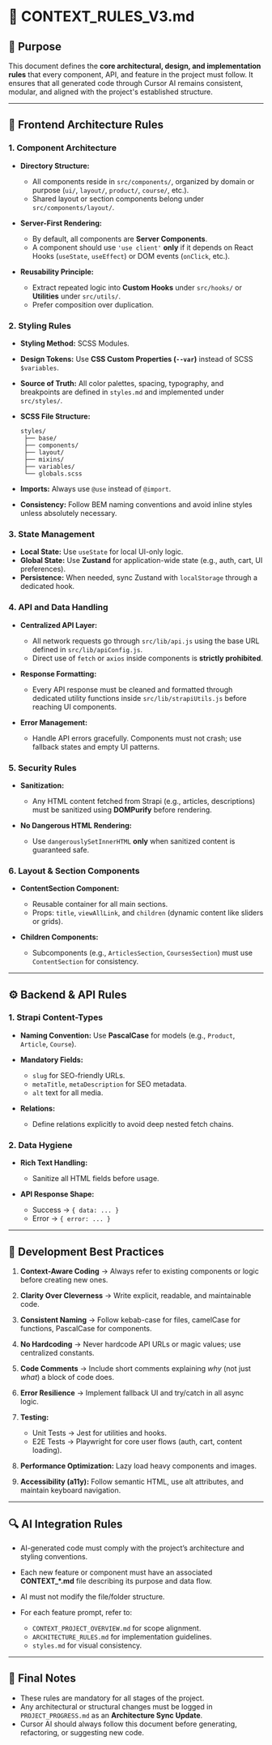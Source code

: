 # 📗 CONTEXT_RULES_V3.md

## 🎯 Purpose

This document defines the **core architectural, design, and implementation rules** that every component, API, and feature in the project must follow. It ensures that all generated code through Cursor AI remains consistent, modular, and aligned with the project's established structure.

---

## 🧱 Frontend Architecture Rules

### 1. Component Architecture

* **Directory Structure:**

  * All components reside in `src/components/`, organized by domain or purpose (`ui/`, `layout/`, `product/`, `course/`, etc.).
  * Shared layout or section components belong under `src/components/layout/`.
* **Server-First Rendering:**

  * By default, all components are **Server Components**.
  * A component should use `'use client'` **only** if it depends on React Hooks (`useState`, `useEffect`) or DOM events (`onClick`, etc.).
* **Reusability Principle:**

  * Extract repeated logic into **Custom Hooks** under `src/hooks/` or **Utilities** under `src/utils/`.
  * Prefer composition over duplication.

### 2. Styling Rules

* **Styling Method:** SCSS Modules.
* **Design Tokens:** Use **CSS Custom Properties (`--var`)** instead of SCSS `$variables`.
* **Source of Truth:** All color palettes, spacing, typography, and breakpoints are defined in `styles.md` and implemented under `src/styles/`.
* **SCSS File Structure:**

  ```
  styles/
   ├── base/
   ├── components/
   ├── layout/
   ├── mixins/
   ├── variables/
   └── globals.scss
  ```
* **Imports:** Always use `@use` instead of `@import`.
* **Consistency:** Follow BEM naming conventions and avoid inline styles unless absolutely necessary.

### 3. State Management

* **Local State:** Use `useState` for local UI-only logic.
* **Global State:** Use **Zustand** for application-wide state (e.g., auth, cart, UI preferences).
* **Persistence:** When needed, sync Zustand with `localStorage` through a dedicated hook.

### 4. API and Data Handling

* **Centralized API Layer:**

  * All network requests go through `src/lib/api.js` using the base URL defined in `src/lib/apiConfig.js`.
  * Direct use of `fetch` or `axios` inside components is **strictly prohibited**.
* **Response Formatting:**

  * Every API response must be cleaned and formatted through dedicated utility functions inside `src/lib/strapiUtils.js` before reaching UI components.
* **Error Management:**

  * Handle API errors gracefully. Components must not crash; use fallback states and empty UI patterns.

### 5. Security Rules

* **Sanitization:**

  * Any HTML content fetched from Strapi (e.g., articles, descriptions) must be sanitized using **DOMPurify** before rendering.
* **No Dangerous HTML Rendering:**

  * Use `dangerouslySetInnerHTML` **only** when sanitized content is guaranteed safe.

### 6. Layout & Section Components

* **ContentSection Component:**

  * Reusable container for all main sections.
  * Props: `title`, `viewAllLink`, and `children` (dynamic content like sliders or grids).
* **Children Components:**

  * Subcomponents (e.g., `ArticlesSection`, `CoursesSection`) must use `ContentSection` for consistency.

---

## ⚙️ Backend & API Rules

### 1. Strapi Content-Types

* **Naming Convention:** Use **PascalCase** for models (e.g., `Product`, `Article`, `Course`).
* **Mandatory Fields:**

  * `slug` for SEO-friendly URLs.
  * `metaTitle`, `metaDescription` for SEO metadata.
  * `alt` text for all media.
* **Relations:**

  * Define relations explicitly to avoid deep nested fetch chains.

### 2. Data Hygiene

* **Rich Text Handling:**

  * Sanitize all HTML fields before usage.
* **API Response Shape:**

  * Success → `{ data: ... }`
  * Error → `{ error: ... }`

---

## 🧠 Development Best Practices

1. **Context-Aware Coding** → Always refer to existing components or logic before creating new ones.
2. **Clarity Over Cleverness** → Write explicit, readable, and maintainable code.
3. **Consistent Naming** → Follow kebab-case for files, camelCase for functions, PascalCase for components.
4. **No Hardcoding** → Never hardcode API URLs or magic values; use centralized constants.
5. **Code Comments** → Include short comments explaining *why* (not just *what*) a block of code does.
6. **Error Resilience** → Implement fallback UI and try/catch in all async logic.
7. **Testing:**

   * Unit Tests → Jest for utilities and hooks.
   * E2E Tests → Playwright for core user flows (auth, cart, content loading).
8. **Performance Optimization:** Lazy load heavy components and images.
9. **Accessibility (a11y):** Follow semantic HTML, use alt attributes, and maintain keyboard navigation.

---

## 🔍 AI Integration Rules

* AI-generated code must comply with the project’s architecture and styling conventions.
* Each new feature or component must have an associated **CONTEXT_*.md** file describing its purpose and data flow.
* AI must not modify the file/folder structure.
* For each feature prompt, refer to:

  * `CONTEXT_PROJECT_OVERVIEW.md` for scope alignment.
  * `ARCHITECTURE_RULES.md` for implementation guidelines.
  * `styles.md` for visual consistency.

---

## 🧾 Final Notes

* These rules are mandatory for all stages of the project.
* Any architectural or structural changes must be logged in `PROJECT_PROGRESS.md` as an **Architecture Sync Update**.
* Cursor AI should always follow this document before generating, refactoring, or suggesting new code.
